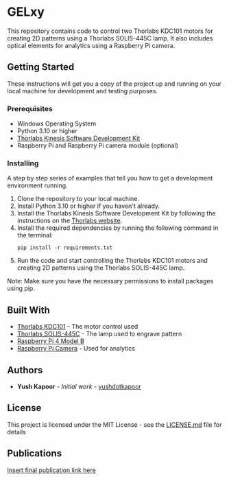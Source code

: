 # GELxy

This repository contains code to control two Thorlabs KDC101 motors for creating 2D patterns using a Thorlabs SOLIS-445C lamp. It also includes optical elements for analytics using a Raspberry Pi camera.

## Getting Started

These instructions will get you a copy of the project up and running on your local machine for development and testing purposes.

### Prerequisites

* Windows Operating System
* Python 3.10 or higher
* [Thorlabs Kinesis Software Development Kit](https://www.thorlabs.com/software_pages/viewsoftwarepage.cfm?code=Motion_Control)
* Raspberry Pi and Raspberry Pi camera module (optional)

### Installing

A step by step series of examples that tell you how to get a development environment running.

1. Clone the repository to your local machine.
2. Install Python 3.10 or higher if you haven't already.
3. Install the Thorlabs Kinesis Software Development Kit by following the instructions on the [Thorlabs website](https://www.thorlabs.com/software_pages/viewsoftwarepage.cfm?code=Motion_Control).
4. Install the required dependencies by running the following command in the terminal:
    ```
    pip install -r requirements.txt
    ```
5. Run the code and start controlling the Thorlabs KDC101 motors and creating 2D patterns using the Thorlabs SOLIS-445C lamp.

Note: Make sure you have the necessary permissions to install packages using pip.


## Built With

* [Thorlabs KDC101](https://www.thorlabs.com/thorproduct.cfm?partnumber=KDC101) - The motor control used
* [Thorlabs SOLIS-445C](https://www.thorlabs.com/thorproduct.cfm?partnumber=SOLIS-445C) - The lamp used to engrave pattern
* [Raspberry Pi 4 Model B](https://www.raspberrypi.com/products/raspberry-pi-4-model-b/)
* [Raspberry Pi Camera](https://www.raspberrypi.org/products/camera-module-v2/) - Used for analytics


## Authors

* **Yush Kapoor** - *Initial work* - [yushdotkapoor](https://github.com/yushdotkapoor)

## License

This project is licensed under the MIT License - see the [LICENSE.md](LICENSE.md) file for details

## Publications

[Insert final publication link here]("")


